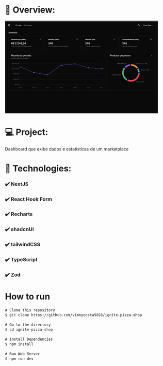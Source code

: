 # 📸 Overview:
![](.github/photo1.png)


# 💻 Project:
Dashboard que exibe dados e estatísticas de um marketplace

# 🚀 Technologies:
### ✔️ NextJS
### ✔️ React Hook Form
### ✔️ Recharts
### ✔️ shadcnUI
### ✔️ tailwindCSS
### ✔️ TypeScript
### ✔️ Zod

# How to run

```
# Clone this repository
$ git clone https://github.com/vinnycosta9898/ignite-pizza-shop

# Go to the directory
$ cd ignite-pizza-shop

# Install Dependencies
$ npm install

# Run Web Server
$ npm run dev